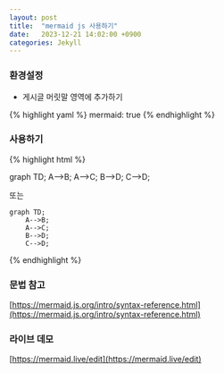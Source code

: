 ```yaml
---
layout: post
title:  "mermaid js 사용하기"
date:   2023-12-21 14:02:00 +0900
categories: Jekyll
---
```


### 환경설정

- 게시글 머릿말 영역에 추가하기

{% highlight yaml %}
mermaid: true
{% endhighlight %}

### 사용하기

{% highlight html %}
<div class="mermaid"> 
graph TD;
    A-->B;
    A-->C;
    B-->D;
    C-->D;
</div>

또는

```mermaid
graph TD;
    A-->B;
    A-->C;
    B-->D;
    C-->D;
```
{% endhighlight %}

### 문법 참고

[https://mermaid.js.org/intro/syntax-reference.html](https://mermaid.js.org/intro/syntax-reference.html)


### 라이브 데모

[https://mermaid.live/edit](https://mermaid.live/edit)